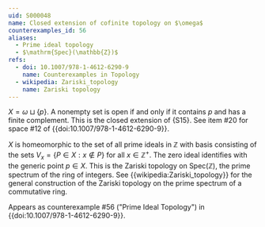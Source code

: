 ```yaml
---
uid: S000048
name: Closed extension of cofinite topology on $\omega$
counterexamples_id: 56
aliases:
  - Prime ideal topology
  - $\mathrm{Spec}(\mathbb{Z})$
refs:
  - doi: 10.1007/978-1-4612-6290-9 
    name: Counterexamples in Topology
  - wikipedia: Zariski_topology
    name: Zariski topology
---
```

$X = \omega \sqcup \{p\}$. A nonempty set is open if and only if it contains $p$ and has a finite complement. This is the closed extension of {S15}. See item #20 for space #12 of {{doi:10.1007/978-1-4612-6290-9}}.

$X$ is homeomorphic to the set of all prime ideals in $\mathbb{Z}$ with basis consisting of the sets $V_x = \{P \in X : x \notin P\}$ for all $x \in \mathbb{Z}^+$. The zero ideal identifies with the generic point $p \in X$. This is the Zariski topology on $\mathrm{Spec}(\mathbb{Z})$, the prime spectrum of the ring of integers. See {{wikipedia:Zariski_topology}} for the general construction of the Zariski topology on the prime spectrum of a commutative ring.

Appears as counterexample #56 ("Prime Ideal Topology") in {{doi:10.1007/978-1-4612-6290-9}}.
